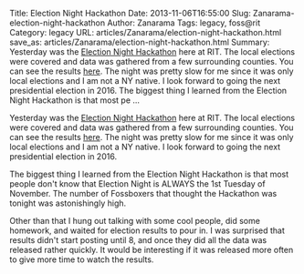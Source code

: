 Title: Election Night Hackathon
Date: 2013-11-06T16:55:00
Slug: Zanarama-election-night-hackathon
Author: Zanarama
Tags: legacy, foss@rit
Category: legacy
URL: articles/Zanarama/election-night-hackathon.html
save_as: articles/Zanarama/election-night-hackathon.html
Summary: Yesterday was the [Election Night Hackathon](https://pbs.twimg.com/media/BYV1YDCCYAALlvQ.png:large) here at RIT. The local elections were covered and data was gathered from a few surrounding counties. You can see the results [here](http://yacht.rit.edu/election/). The night was pretty slow for me since it was only local elections and I am not a NY native. I look forward to going the next presidential election in 2016.  The biggest thing I learned from the Election Night Hackathon is that most pe ... 

Yesterday was the [Election Night
Hackathon](https://pbs.twimg.com/media/BYV1YDCCYAALlvQ.png:large) here at RIT.
The local elections were covered and data was gathered from a few surrounding
counties. You can see the results [here](http://yacht.rit.edu/election/). The
night was pretty slow for me since it was only local elections and I am not a
NY native. I look forward to going the next presidential election in 2016.

The biggest thing I learned from the Election Night Hackathon is that most
people don't know that Election Night is ALWAYS the 1st Tuesday of November.
The number of Fossboxers that thought the Hackathon was tonight was
astonishingly high.

Other than that I hung out talking with some cool people, did some homework,
and waited for election results to pour in. I was surprised that results
didn't start posting until 8, and once they did all the data was released
rather quickly. It would be interesting if it was released more often to give
more time to watch the results.

